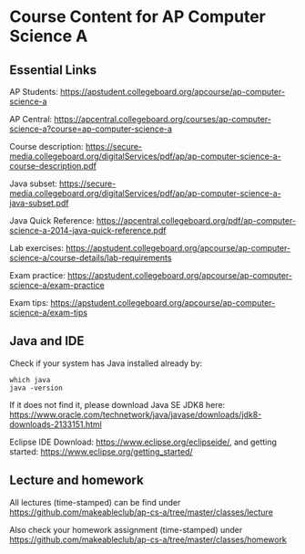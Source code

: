 # Course Content for AP Computer Science A

## Essential Links
AP Students: https://apstudent.collegeboard.org/apcourse/ap-computer-science-a

AP Central: https://apcentral.collegeboard.org/courses/ap-computer-science-a?course=ap-computer-science-a

Course description: https://secure-media.collegeboard.org/digitalServices/pdf/ap/ap-computer-science-a-course-description.pdf

Java subset: https://secure-media.collegeboard.org/digitalServices/pdf/ap/ap-computer-science-a-java-subset.pdf

Java Quick Reference: https://apcentral.collegeboard.org/pdf/ap-computer-science-a-2014-java-quick-reference.pdf

Lab exercises: https://apstudent.collegeboard.org/apcourse/ap-computer-science-a/course-details/lab-requirements

Exam practice: https://apstudent.collegeboard.org/apcourse/ap-computer-science-a/exam-practice

Exam tips: https://apstudent.collegeboard.org/apcourse/ap-computer-science-a/exam-tips


## Java and IDE

Check if your system has Java installed already by:
```
which java
java -version
```

If it does not find it, please download Java SE JDK8 here: https://www.oracle.com/technetwork/java/javase/downloads/jdk8-downloads-2133151.html

Eclipse IDE Download: https://www.eclipse.org/eclipseide/, and getting started: https://www.eclipse.org/getting_started/

## Lecture and homework

All lectures (time-stamped) can be find under https://github.com/makeableclub/ap-cs-a/tree/master/classes/lecture

Also check your homework assignment (time-stamped) under https://github.com/makeableclub/ap-cs-a/tree/master/classes/homework
